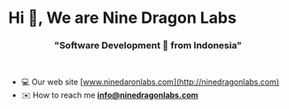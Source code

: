 <h1>Hi 👋, We are Nine Dragon Labs </h1>
<h3 align="center">"Software Development 🚀 from Indonesia"</h3>
<br>

- 💻 Our web site [www.ninedaronlabs.com](http://ninedragonlabs.com)
- ✉️ How to reach me **info@ninedragonlabs.com**

